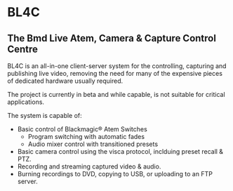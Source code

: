 BL4C
====
The Bmd Live Atem, Camera &amp; Capture Control Centre
------------------------------------------------------
BL4C is an all-in-one client-server system for the controlling, capturing and publishing live video, removing the need for many of the expensive pieces of dedicated hardware usually required.

The project is currently in beta and while capable, is not suitable for critical applications.

The system is capable of:
  * Basic control of Blackmagic® Atem Switches
    * Program switching with automatic fades
    * Audio mixer control with transitioned presets
  * Basic camera control using the visca protocol, inclduing preset recall &amp; PTZ.
  * Recording and streaming captured video &amp; audio.
  * Burning recordings to DVD, copying to USB, or uploading to an FTP server.
